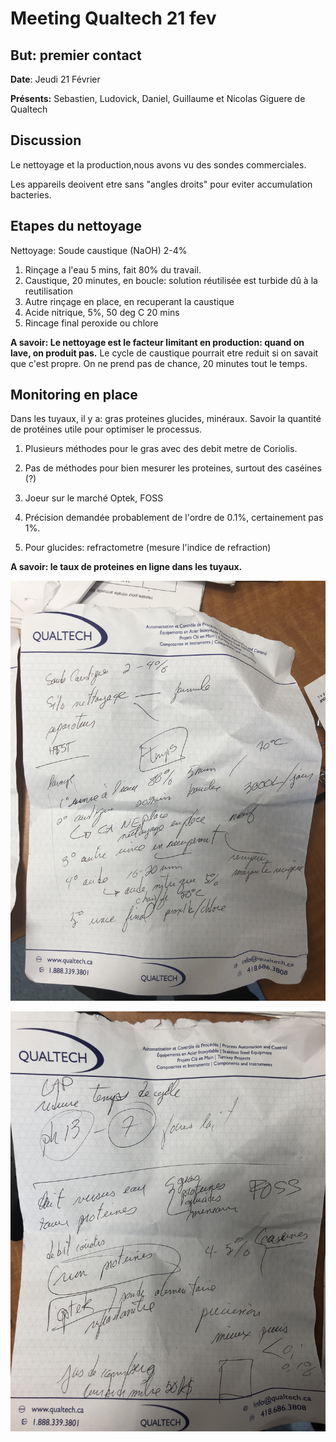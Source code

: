 # Meeting Qualtech 21 fev

## But: premier contact

**Date**: Jeudi 21 Février

**Présents:** Sebastien, Ludovick, Daniel, Guillaume et Nicolas Giguere de Qualtech

## Discussion

Le nettoyage et la production,nous avons vu des sondes commerciales.

Les appareils deoivent etre sans "angles droits" pour eviter accumulation bacteries.



## Etapes du nettoyage

Nettoyage: Soude caustique (NaOH) 2-4%

1. Rinçage a l'eau 5 mins, fait 80% du travail.
2. Caustique, 20 minutes, en boucle: solution réutilisée est turbide dû à la reutilisation
3. Autre rinçage en place, en recuperant la caustique
4. Acide nitrique, 5%, 50 deg C 20 mins
5. Rincage final peroxide ou chlore

**A savoir: Le nettoyage est le facteur limitant en production: quand on lave, on produit pas.** Le cycle de caustique pourrait etre reduit si on savait que c'est propre. On ne prend pas de chance, 20 minutes tout le temps.



## Monitoring en place

Dans les tuyaux, il y a: gras proteines glucides, minéraux. Savoir la quantité de protéines utile pour optimiser le processus.

1. Plusieurs méthodes pour le gras avec des debit metre de Coriolis.

2. Pas de méthodes pour bien mesurer les proteines, surtout des caséines (?)
3. Joeur sur le marché Optek, FOSS
4. Précision demandée probablement de l'ordre de 0.1%, certainement pas 1%.
5. Pour glucides: refractometre (mesure l'indice de refraction)

**A savoir: le taux de proteines en ligne dans les tuyaux.**







![Notes-page1](assets/Notes-page1.jpg)

![Notes-page2](assets/Notes-page2.jpg)